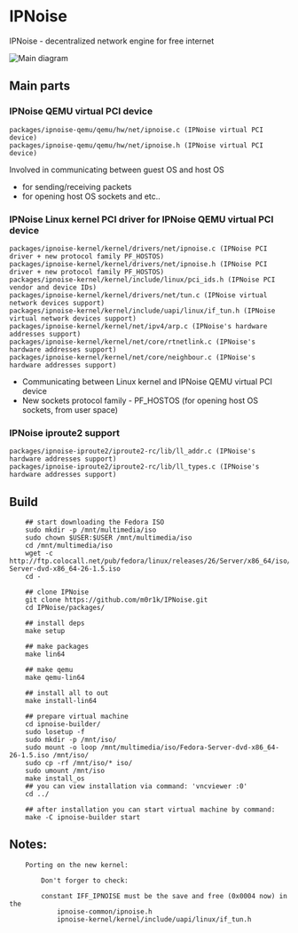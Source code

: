 # IPNoise
IPNoise - decentralized network engine for free internet

![Main diagram](https://raw.githubusercontent.com/m0r1k/IPNoise/master/IPNoise.png)

## Main parts

### IPNoise QEMU virtual PCI device
```
packages/ipnoise-qemu/qemu/hw/net/ipnoise.c (IPNoise virtual PCI device)
packages/ipnoise-qemu/qemu/hw/net/ipnoise.h (IPNoise virtual PCI device)
```
Involved in communicating between guest OS and host OS
- for sending/receiving packets
- for opening host OS sockets and etc..

### IPNoise Linux kernel PCI driver for IPNoise QEMU virtual PCI device
```
packages/ipnoise-kernel/kernel/drivers/net/ipnoise.c (IPNoise PCI driver + new protocol family PF_HOSTOS)
packages/ipnoise-kernel/kernel/drivers/net/ipnoise.h (IPNoise PCI driver + new protocol family PF_HOSTOS)
packages/ipnoise-kernel/kernel/include/linux/pci_ids.h (IPNoise PCI vendor and device IDs)
packages/ipnoise-kernel/kernel/drivers/net/tun.c (IPNoise virtual network devices support)
packages/ipnoise-kernel/kernel/include/uapi/linux/if_tun.h (IPNoise virtual network devices support)
packages/ipnoise-kernel/kernel/net/ipv4/arp.c (IPNoise's hardware addresses support)
packages/ipnoise-kernel/kernel/net/core/rtnetlink.c (IPNoise's hardware addresses support)
packages/ipnoise-kernel/kernel/net/core/neighbour.c (IPNoise's hardware addresses support)
```
- Communicating between Linux kernel and IPNoise QEMU virtual PCI device
- New sockets protocol family - PF_HOSTOS (for opening host OS sockets, from user space)

### IPNoise iproute2 support
```
packages/ipnoise-iproute2/iproute2-rc/lib/ll_addr.c (IPNoise's hardware addresses support)
packages/ipnoise-iproute2/iproute2-rc/lib/ll_types.c (IPNoise's hardware addresses support)
```

## Build
```
    ## start downloading the Fedora ISO
    sudo mkdir -p /mnt/multimedia/iso
    sudo chown $USER:$USER /mnt/multimedia/iso
    cd /mnt/multimedia/iso
    wget -c http://ftp.colocall.net/pub/fedora/linux/releases/26/Server/x86_64/iso/Fedora-Server-dvd-x86_64-26-1.5.iso
    cd -

    ## clone IPNoise
    git clone https://github.com/m0r1k/IPNoise.git
    cd IPNoise/packages/

    ## install deps
    make setup

    ## make packages
    make lin64

    ## make qemu
    make qemu-lin64

    ## install all to out
    make install-lin64

    ## prepare virtual machine
    cd ipnoise-builder/
    sudo losetup -f
    sudo mkdir -p /mnt/iso/
    sudo mount -o loop /mnt/multimedia/iso/Fedora-Server-dvd-x86_64-26-1.5.iso /mnt/iso/
    sudo cp -rf /mnt/iso/* iso/
    sudo umount /mnt/iso
    make install_os
    ## you can view installation via command: 'vncviewer :0'
    cd ../

    ## after installation you can start virtual machine by command:
    make -C ipnoise-builder start

```

## Notes:
```
    Porting on the new kernel:

        Don't forger to check:

        constant IFF_IPNOISE must be the save and free (0x0004 now) in the
            ipnoise-common/ipnoise.h
            ipnoise-kernel/kernel/include/uapi/linux/if_tun.h


```

